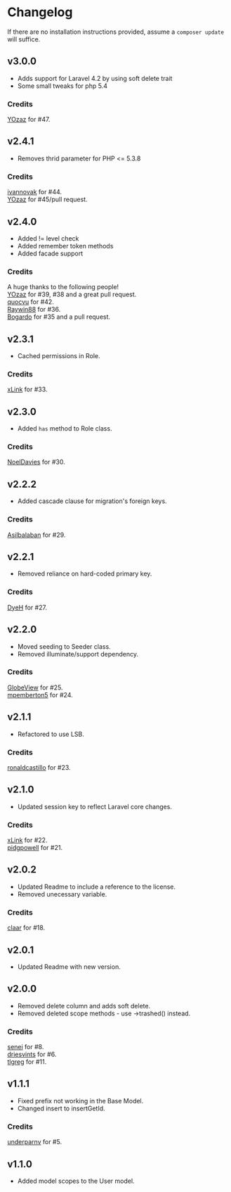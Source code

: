 # Changelog

If there are no installation instructions provided, assume a ```composer update``` will suffice.

## v3.0.0
+ Adds support for Laravel 4.2 by using soft delete trait
+ Some small tweaks for php 5.4

### Credits
[YOzaz](https://github.com/YOzaz) for #47.  

## v2.4.1
+ Removes thrid parameter for PHP <= 5.3.8

### Credits
[ivannovak](https://github.com/ivannovak) for #44.  
[YOzaz](https://github.com/YOzaz) for #45/pull request.  

## v2.4.0
+ Added != level check
+ Added remember token methods
+ Added facade support

### Credits
A huge thanks to the following people!  
[YOzaz](https://github.com/YOzaz) for #39, #38 and a great pull request.  
[quocvu](https://github.com/quocvu) for #42.  
[Raywin88](https://github.com/Raywin88) for #36.  
[Bogardo](https://github.com/Bogardo) for #35 and a pull request.

## v2.3.1
+ Cached permissions in Role.

### Credits
[xLink](https://github.com/xLink) for #33.

## v2.3.0
+ Added `has` method to Role class.

### Credits
[NoelDavies](https://github.com/NoelDavies) for #30.

## v2.2.2
+ Added cascade clause for migration's foreign keys.

### Credits
[Asilbalaban](https://github.com/asilbalaban) for #29.

## v2.2.1
+ Removed reliance on hard-coded primary key.

### Credits
[DyeH](https://github.com/DyeH) for #27.

## v2.2.0
+ Moved seeding to Seeder class.
+ Removed illuminate/support dependency.

### Credits
[GlobeView](https://github.com/GlobeView) for #25.  
[mpemberton5](https://github.com/mpemberton5) for #24.

## v2.1.1
+ Refactored to use LSB.

### Credits
[ronaldcastillo](https://github.com/ronaldcastillo) for #23.

## v2.1.0
+ Updated session key to reflect Laravel core changes.

### Credits
[xLink](https://github.com/xLink) for #22.  
[pidgpowell](https://github.com/pidgpowell) for #21.

## v2.0.2
+ Updated Readme to include a reference to the license.
+ Removed unecessary variable.

### Credits
[claar](https://github.com/claar) for #18.

## v2.0.1
+ Updated Readme with new version.

## v2.0.0
+ Removed delete column and adds soft delete.
+ Removed deleted scope methods - use ->trashed() instead.

### Credits
[senei](https://github.com/senei) for #8.  
[driesvints](https://github.com/driesvints) for #6.  
[tlgreg](https://github.com/tlgreg) for #11.

## v1.1.1
+ Fixed prefix not working in the Base Model.
+ Changed insert to insertGetId.

### Credits
[underparnv](https://github.com/underparnv) for #5.

## v1.1.0
+ Added model scopes to the User model.